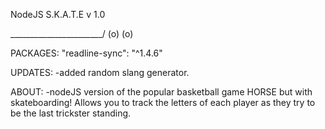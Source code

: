 NodeJS S.K.A.T.E v 1.0 

\_______________________/
   (o)             (o)

PACKAGES: 
"readline-sync": "^1.4.6"

UPDATES:
-added random slang generator.

ABOUT:
-nodeJS version of the popular basketball game HORSE but with skateboarding! Allows you to track the letters of each player as they try to be the last trickster standing.


